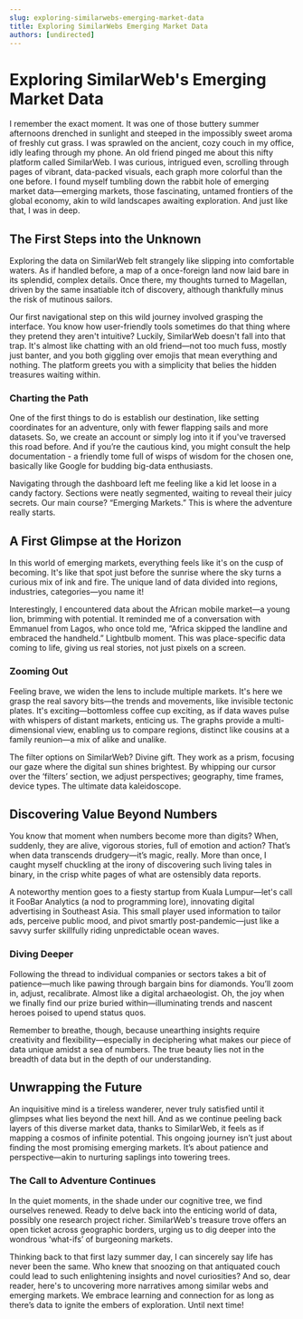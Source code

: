 ```yaml
---
slug: exploring-similarwebs-emerging-market-data
title: Exploring SimilarWebs Emerging Market Data
authors: [undirected]
---
```



# Exploring SimilarWeb's Emerging Market Data

I remember the exact moment. It was one of those buttery summer afternoons drenched in sunlight and steeped in the impossibly sweet aroma of freshly cut grass. I was sprawled on the ancient, cozy couch in my office, idly leafing through my phone. An old friend pinged me about this nifty platform called SimilarWeb. I was curious, intrigued even, scrolling through pages of vibrant, data-packed visuals, each graph more colorful than the one before. I found myself tumbling down the rabbit hole of emerging market data—emerging markets, those fascinating, untamed frontiers of the global economy, akin to wild landscapes awaiting exploration. And just like that, I was in deep.

## The First Steps into the Unknown

Exploring the data on SimilarWeb felt strangely like slipping into comfortable waters. As if handled before, a map of a once-foreign land now laid bare in its splendid, complex details. Once there, my thoughts turned to Magellan, driven by the same insatiable itch of discovery, although thankfully minus the risk of mutinous sailors. 

Our first navigational step on this wild journey involved grasping the interface. You know how user-friendly tools sometimes do that thing where they pretend they aren't intuitive? Luckily, SimilarWeb doesn't fall into that trap. It's almost like chatting with an old friend—not too much fuss, mostly just banter, and you both giggling over emojis that mean everything and nothing. The platform greets you with a simplicity that belies the hidden treasures waiting within.

### Charting the Path

One of the first things to do is establish our destination, like setting coordinates for an adventure, only with fewer flapping sails and more datasets. So, we create an account or simply log into it if you've traversed this road before. And if you’re the cautious kind, you might consult the help documentation - a friendly tome full of wisps of wisdom for the chosen one, basically like Google for budding big-data enthusiasts.

Navigating through the dashboard left me feeling like a kid let loose in a candy factory. Sections were neatly segmented, waiting to reveal their juicy secrets. Our main course? “Emerging Markets.” This is where the adventure really starts. 

## A First Glimpse at the Horizon

In this world of emerging markets, everything feels like it's on the cusp of becoming. It's like that spot just before the sunrise where the sky turns a curious mix of ink and fire. The unique land of data divided into regions, industries, categories—you name it! 

Interestingly, I encountered data about the African mobile market—a young lion, brimming with potential. It reminded me of a conversation with Emmanuel from Lagos, who once told me, “Africa skipped the landline and embraced the handheld.” Lightbulb moment. This was place-specific data coming to life, giving us real stories, not just pixels on a screen.

### Zooming Out

Feeling brave, we widen the lens to include multiple markets. It's here we grasp the real savory bits—the trends and movements, like invisible tectonic plates. It's exciting—bottomless coffee cup exciting, as if data waves pulse with whispers of distant markets, enticing us. The graphs provide a multi-dimensional view, enabling us to compare regions, distinct like cousins at a family reunion—a mix of alike and unalike.

The filter options on SimilarWeb? Divine gift. They work as a prism, focusing our gaze where the digital sun shines brightest. By whipping our cursor over the ‘filters’ section, we adjust perspectives; geography, time frames, device types. The ultimate data kaleidoscope.

## Discovering Value Beyond Numbers

You know that moment when numbers become more than digits? When, suddenly, they are alive, vigorous stories, full of emotion and action? That’s when data transcends drudgery—it’s magic, really. More than once, I caught myself chuckling at the irony of discovering such living tales in binary, in the crisp white pages of what are ostensibly data reports.

A noteworthy mention goes to a fiesty startup from Kuala Lumpur—let's call it FooBar Analytics (a nod to programming lore), innovating digital advertising in Southeast Asia. This small player used information to tailor ads, perceive public mood, and pivot smartly post-pandemic—just like a savvy surfer skillfully riding unpredictable ocean waves.

### Diving Deeper

Following the thread to individual companies or sectors takes a bit of patience—much like pawing through bargain bins for diamonds. You’ll zoom in, adjust, recalibrate. Almost like a digital archaeologist. Oh, the joy when we finally find our prize buried within—illuminating trends and nascent heroes poised to upend status quos. 

Remember to breathe, though, because unearthing insights require creativity and flexibility—especially in deciphering what makes our piece of data unique amidst a sea of numbers. The true beauty lies not in the breadth of data but in the depth of our understanding.

## Unwrapping the Future

An inquisitive mind is a tireless wanderer, never truly satisfied until it glimpses what lies beyond the next hill. And as we continue peeling back layers of this diverse market data, thanks to SimilarWeb, it feels as if mapping a cosmos of infinite potential. This ongoing journey isn’t just about finding the most promising emerging markets. It’s about patience and perspective—akin to nurturing saplings into towering trees. 

### The Call to Adventure Continues

In the quiet moments, in the shade under our cognitive tree, we find ourselves renewed. Ready to delve back into the enticing world of data, possibly one research project richer. SimilarWeb's treasure trove offers an open ticket across geographic borders, urging us to dig deeper into the wondrous ‘what-ifs’ of burgeoning markets.

Thinking back to that first lazy summer day, I can sincerely say life has never been the same. Who knew that snoozing on that antiquated couch could lead to such enlightening insights and novel curiosities? And so, dear reader, here's to uncovering more narratives among similar webs and emerging markets. We embrace learning and connection for as long as there’s data to ignite the embers of exploration. Until next time!